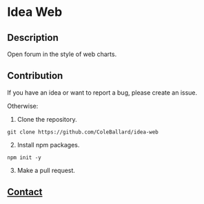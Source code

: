 # Idea Web

## **Description**

Open forum in the style of web charts. 

## **Contribution**

If you have an idea or want to report a bug, please create an issue.

Otherwise:

1. Clone the repository.

```shell
git clone https://github.com/ColeBallard/idea-web
```

2. Install npm packages.
```shell
npm init -y
```

3. Make a pull request.

## **[Contact](https://github.com/ColeBallard/coleballard.github.io/blob/main/README.md)**
